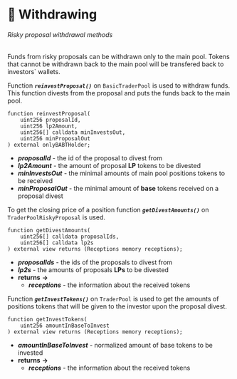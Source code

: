 # 💸 Withdrawing

###### Risky proposal withdrawal methods

Funds from risky proposals can be withdrawn only to the main pool. Tokens that cannot be withdrawn back to the main pool will be transfered back to investors` wallets.

Function ***`reinvestProposal()`*** on `BasicTraderPool` is used to withdraw funds. This function divests from the proposal and puts the funds back to the main pool.

```solidity
function reinvestProposal(
    uint256 proposalId,
    uint256 lp2Amount,
    uint256[] calldata minInvestsOut,
    uint256 minProposalOut
) external onlyBABTHolder;
```

- ***proposalId*** - the id of the proposal to divest from
- ***lp2Amount*** - the amount of proposal **LP** tokens to be divested
- ***minInvestsOut*** - the minimal amounts of main pool positions tokens to be received
- ***minProposalOut*** - the minimal amount of **base** tokens received on a proposal divest

To get the closing price of a position function ***`getDivestAmounts()`*** on `TraderPoolRiskyProposal` is used.

```solidity
function getDivestAmounts(
    uint256[] calldata proposalIds,
    uint256[] calldata lp2s
) external view returns (Receptions memory receptions);
```

- ***proposalIds*** - the ids of the proposals to divest from
- ***lp2s*** - the amounts of proposals **LPs** to be divested
- **returns** **->**
  - ***receptions*** - the information about the received tokens

Function ***`getInvestTokens()`*** on `TraderPool` is used to get the amounts of positions tokens that will be given to the investor upon the proposal divest.

```solidity
function getInvestTokens(
    uint256 amountInBaseToInvest
) external view returns (Receptions memory receptions);
```

- ***amountInBaseToInvest*** - normalized amount of base tokens to be invested
- **returns** **->**
  - ***receptions*** - the information about the received tokens
